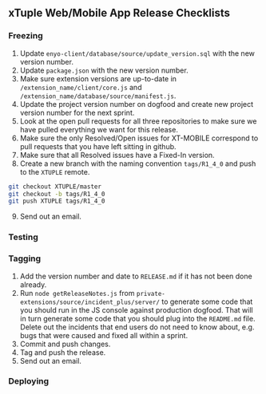 ## xTuple Web/Mobile App Release Checklists

### Freezing

1. Update `enyo-client/database/source/update_version.sql` with the new version number.
2. Update `package.json` with the new version number.
3. Make sure extension versions are up-to-date in `/extension_name/client/core.js` and 
  `/extension_name/database/source/manifest.js`.
4. Update the project version number on dogfood and create new project version number for the next sprint.
5. Look at the open pull requests for all three repositories to make sure we have pulled everything
  we want for this release.
6. Make sure the only Resolved/Open issues for XT-MOBILE correspond to pull requests that
  you have left sitting in github.
7. Make sure that all Resolved <Not Open> issues have a Fixed-In version.
8. Create a new branch with the naming convention `tags/R1_4_0` and push to the `XTUPLE` remote.
```bash
git checkout XTUPLE/master
git checkout -b tags/R1_4_0
git push XTUPLE tags/R1_4_0
```
9. Send out an email.

### Testing



### Tagging

1. Add the version number and date to `RELEASE.md` if it has not been done already.
2. Run `node getReleaseNotes.js` from `private-extensions/source/incident_plus/server/` to generate 
  some code that you should run in the JS console against production dogfood. That will in turn 
  generate some code that you should plug into the `README.md` file. Delete out the incidents that 
  end users do not need to know about, e.g. bugs that were caused and fixed all within a sprint.
3. Commit and push changes.
4. Tag and push the release.
5. Send out an email.

### Deploying

